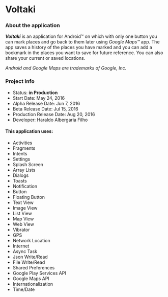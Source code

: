 # Voltaki

### About the application

**_Voltaki_** is an application for Android™ on which with only one button you can mark places and go back to them later using *Google Maps™* app. The app saves a history of the places you have marked and you can add a bookmark in the places you want to save for future reference. You can also share your current or saved locations.

*Android and Google Maps are trademarks of Google, Inc.*

### Project Info

- Status: **in Production**
- Start Date: May 24, 2016
- Alpha Release Date: Jun 7, 2016
- Beta Release Date: Jul 15, 2016
- Production Release Date: Aug 20, 2016
- Developer: Haraldo Albergaria Filho

#### This application uses:

- Activities
- Fragments
- Intents
- Settings
- Splash Screen
- Array Lists
- Dialogs
- Toasts
- Notification
- Button
- Floating Button
- Text View
- Image View
- List View
- Map View
- Web View
- Vibrator
- GPS
- Network Location
- Internet
- Async Task
- Json Write/Read
- File Write/Read
- Shared Preferences
- Google Play Services API
- Google Maps API
- Internationalization
- Time/Date

####
